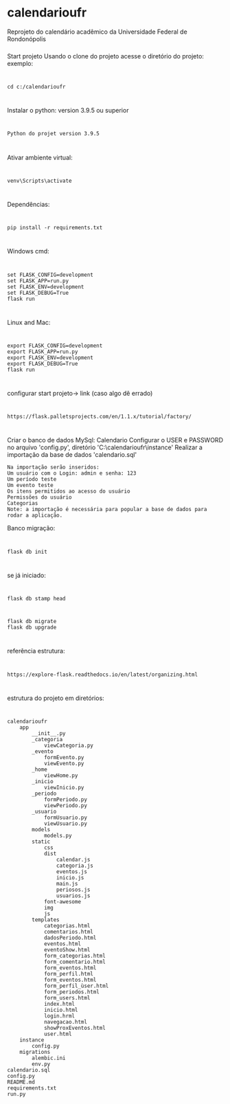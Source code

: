 # calendarioufr
Reprojeto do calendário acadêmico da Universidade Federal de Rondonópolis
###
Start projeto
Usando o clone do projeto acesse o diretório do projeto:
exemplo: 
#
	cd c:/calendarioufr
#
Instalar o python: version 3.9.5 ou superior
#
	Python do projet version 3.9.5
#
Ativar ambiente virtual:
#
	venv\Scripts\activate
#
Dependências: 
#
	pip install -r requirements.txt
#
Windows cmd:
# 
	set FLASK_CONFIG=development
	set FLASK_APP=run.py
	set FLASK_ENV=development
	set FLASK_DEBUG=True 
	flask run
#
Linux and Mac:
# 
	export FLASK_CONFIG=development
	export FLASK_APP=run.py
	export FLASK_ENV=development
	export FLASK_DEBUG=True
	flask run
#
configurar start projeto-> link (caso algo dê errado)
#
	https://flask.palletsprojects.com/en/1.1.x/tutorial/factory/
#

Criar o banco de dados MySql: Calendario
Configurar o USER e PASSWORD no arquivo 'config.py', diretório 'C:\calendarioufr\instance'
Realizar a importação da base de dados 'calendario.sql'

	Na importação serão inseridos:
	Um usuário com o Login: admin e senha: 123
	Um período teste
	Um evento teste
	Os itens permitidos ao acesso do usuário
	Permissões do usuário
	Categorias
	Note: a importação é necessária para popular a base de dados para rodar a aplicação.

Banco migração:
#
	flask db init
#
se já iniciado:
#
	flask db stamp head
#
	flask db migrate
	flask db upgrade
#
referência estrutura:
#
	https://explore-flask.readthedocs.io/en/latest/organizing.html
#
estrutura do projeto em diretórios:
#
	calendarioufr
		app
			__init__.py
			_categoria
				viewCategoria.py
			_evento
				formEvento.py
				viewEvento.py
			_home
				viewHome.py
			_inicio
				viewInicio.py
			_periodo
				formPeriodo.py
				viewPeriodo.py
			_usuario
				formUsuario.py
				viewUsuario.py
			models
				models.py
			static
				css
				dist
					calendar.js
					categoria.js
					eventos.js
					inicio.js
					main.js
					periosos.js
					usuarios.js
				font-awesome
				img
				js
			templates
				categorias.html
				comentarios.html
				dadosPeriodo.html
				eventos.html
				eventoShow.html
				form_categorias.html
				form_comentario.html
				form_eventos.html
				form_perfil.html
				form_eventos.html
				form_perfil_ùser.html
				form_periodos.html
				form_users.html
				index.html
				inicio.html
				login.hrml
				navegacao.html
				showProxEventos.html
				user.html
		instance
			config.py
		migrations
			alembic.ini
			env.py
	calendario.sql
	config.py
	README.md
	requirements.txt
	run.py
#